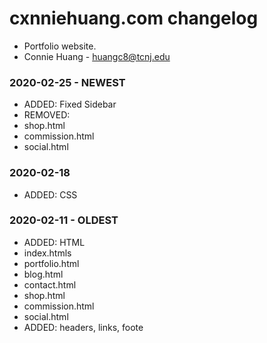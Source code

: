 # cxnniehuang.com changelog
* Portfolio website. 
* Connie Huang - <huangc8@tcnj.edu>

### 2020-02-25 - NEWEST
- ADDED: Fixed Sidebar
- REMOVED:
 - shop.html
 - commission.html
 - social.html
 
### 2020-02-18
- ADDED: CSS
 
### 2020-02-11 - OLDEST
- ADDED: HTML
 - index.htmls
 - portfolio.html
 - blog.html
 - contact.html
 - shop.html
 - commission.html
 - social.html
- ADDED: headers, links, foote